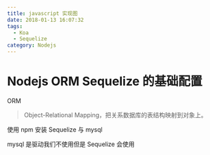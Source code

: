 ```yaml
---
title: javascript 实现图
date: 2018-01-13 16:07:32
tags:
  - Koa
  - Sequelize
category: Nodejs
---
```


# Nodejs ORM Sequelize 的基础配置

ORM

> Object-Relational Mapping，把关系数据库的表结构映射到对象上。

使用 npm 安装 Sequelize 与 mysql

mysql 是驱动我们不使用但是 Sequelize 会使用
